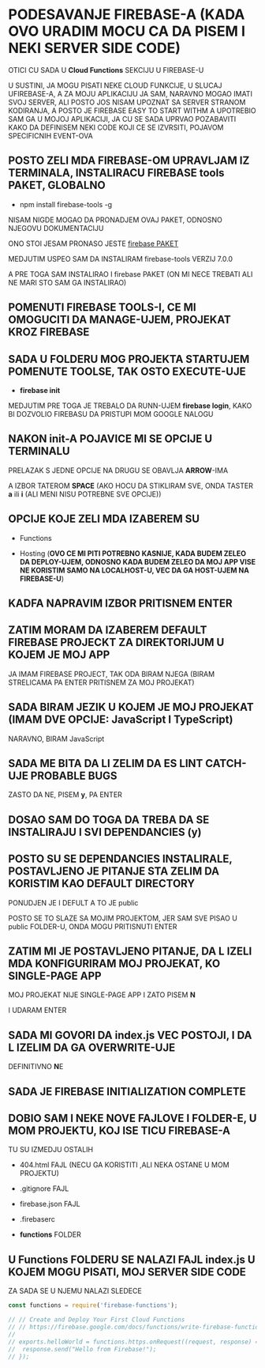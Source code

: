 # PODESAVANJE FIREBASE-A (KADA OVO URADIM MOCU CA DA PISEM I NEKI SERVER SIDE CODE)

OTICI CU SADA U **Cloud Functions** SEKCIJU U FIREBASE-U

U SUSTINI, JA MOGU PISATI NEKE CLOUD FUNKCIJE, U SLUCAJ UFIREBASE-A, A ZA MOJU APLIKACIJU JA SAM, NARAVNO MOGAO IMATI SVOJ SERVER, ALI POSTO JOS NISAM UPOZNAT SA SERVER STRANOM KODIRANJA, A POSTO JE FIREBASE EASY TO START WITHM A UPOTREBIO SAM GA U MOJOJ APLIKACIJI, JA CU SE SADA UPRVAO POZABAVITI KAKO DA DEFINISEM NEKI CODE KOJI CE SE IZVRSITI, POJAVOM SPECIFICNIH EVENT-OVA

## POSTO ZELI MDA FIREBASE-OM UPRAVLJAM IZ TERMINALA, INSTALIRACU FIREBASE tools PAKET, GLOBALNO

- npm install firebase-tools -g

NISAM NIGDE MOGAO DA PRONADJEM OVAJ PAKET, ODNOSNO NJEGOVU DOKUMENTACIJU

ONO STOI JESAM PRONASO JESTE [firebase PAKET](https://www.npmjs.com/package/firebase)

MEDJUTIM USPEO SAM DA INSTALIRAM firebase-tools VERZIJ 7.0.0

A PRE TOGA SAM INSTALIRAO I firebase PAKET (ON MI NECE TREBATI ALI NE MARI STO SAM GA INSTALIRAO)

## POMENUTI FIREBASE TOOLS-I, CE MI OMOGUCITI DA MANAGE-UJEM, PROJEKAT KROZ FIREBASE

## SADA U FOLDERU MOG PROJEKTA STARTUJEM POMENUTE TOOLSE, TAK OSTO EXECUTE-UJE

- **firebase init**

MEDJUTIM PRE TOGA JE TREBALO DA RUNN-UJEM **firebase login**, KAKO BI DOZVOLIO FIREBASU DA PRISTUPI MOM GOOGLE NALOGU

## NAKON init-A POJAVICE MI SE OPCIJE U TERMINALU

PRELAZAK S JEDNE OPCIJE NA DRUGU SE OBAVLJA **ARROW**-IMA

A IZBOR TATEROM **SPACE** (AKO HOCU DA STIKLIRAM SVE, ONDA TASTER **a** ili **i** (ALI MENI NISU POTREBNE SVE OPCIJE))

## OPCIJE KOJE ZELI MDA IZABEREM SU

- Functions

- Hosting (**OVO CE MI PITI POTREBNO KASNIJE, KADA BUDEM ZELEO DA DEPLOY-UJEM, ODNOSNO KADA BUDEM ZELEO DA MOJ APP VISE NE KORISTIM SAMO NA LOCALHOST-U, VEC DA GA HOST-UJEM NA FIREBASE-U**)

## KADFA NAPRAVIM IZBOR PRITISNEM ENTER

## ZATIM MORAM DA IZABEREM DEFAULT FIREBASE PROJECKT ZA DIREKTORIJUM U KOJEM JE MOJ APP

JA IMAM FIREBASE PROJECT, TAK ODA BIRAM NJEGA (BIRAM STRELICAMA PA ENTER PRITISNEM ZA MOJ PROJEKAT)

## SADA BIRAM JEZIK U KOJEM JE MOJ PROJEKAT (IMAM DVE OPCIJE: JavaScript I TypeScript)

NARAVNO, BIRAM JavaScript

## SADA ME BITA DA LI ZELIM DA ES LINT CATCH-UJE PROBABLE BUGS

ZASTO DA NE, PISEM **y**, PA ENTER

## DOSAO SAM DO TOGA DA TREBA DA SE INSTALIRAJU I SVI DEPENDANCIES (y)

## POSTO SU SE DEPENDANCIES INSTALIRALE, POSTAVLJENO JE PITANJE STA ZELIM DA KORISTIM KAO DEFAULT DIRECTORY

PONUDJEN JE I DEFULT A TO JE public

POSTO SE TO SLAZE SA MOJIM PROJEKTOM, JER SAM SVE PISAO U public FOLDER-U, ONDA MOGU PRITISNUTI ENTER

## ZATIM MI JE POSTAVLJENO PITANJE, DA L IZELI MDA KONFIGURIRAM MOJ PROJEKAT, KO SINGLE-PAGE APP

MOJ PROJEKAT NIJE SINGLE-PAGE APP I ZATO PISEM **N**

I UDARAM ENTER

## SADA MI GOVORI DA index.js VEC POSTOJI, I DA L IZELIM DA GA OVERWRITE-UJE

DEFINITIVNO **N**E

## SADA JE FIREBASE INITIALIZATION COMPLETE

## DOBIO SAM I NEKE NOVE FAJLOVE I FOLDER-E, U MOM PROJEKTU, KOJ ISE TICU FIREBASE-A

TU SU IZMEDJU OSTALIH 

- 404.html FAJL (NECU GA KORISTITI ,ALI NEKA OSTANE U MOM PROJEKTU)

- .gitignore FAJL

- firebase.json FAJL

- .firebaserc

- **functions** FOLDER

## U Functions FOLDERU SE NALAZI FAJL index.js U KOJEM MOGU PISATI, MOJ SERVER SIDE CODE

ZA SADA SE U NJEMU NALAZI SLEDECE

```javascript
const functions = require('firebase-functions');

// // Create and Deploy Your First Cloud Functions
// // https://firebase.google.com/docs/functions/write-firebase-functions
//
// exports.helloWorld = functions.https.onRequest((request, response) => {
//  response.send("Hello from Firebase!");
// });
```

